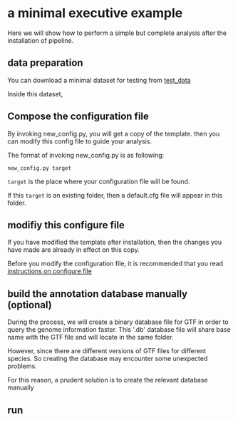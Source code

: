 # a minimal executive example

Here we will show how to perform a simple but complete analysis after the installation of pipeline.

<!-- 准备数据文件 -->
## data preparation 
<!-- 从网盘上下载数据文件 -->
You can download a minimal dataset for testing from [test_data]()

Inside this dataset, 

## Compose the configuration file

By invoking new_config.py, you will get a copy of the template. then you can modify this config file to guide your analysis.

The format of invoking new_config.py is as following: 

```shell
new_config.py target
```

`target` is the place where your configuration file will be found.

If this `target` is an existing folder, then a default.cfg file will appear in this folder.

## modifiy this configure file

If you have modified the template after installation, then the changes you have made are already in effect on this copy. 

Before you modify the configuration file, it is recommended that you read [instructions on configure file ](./conf.md)


## build the annotation database manually (optional)

During the process, we will create a binary database file for GTF in order to query the genome information faster.
This '.db' database file will share base name with the GTF file and will locate in the same folder.

However, since there are different versions of GTF files for different species.
So creating the database may encounter some unexpected problems.

For this reason, a prudent solution is to create the relevant database manually




## run 

